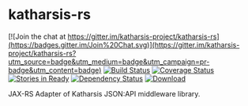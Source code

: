 # katharsis-rs

[![Join the chat at https://gitter.im/katharsis-project/katharsis-rs](https://badges.gitter.im/Join%20Chat.svg)](https://gitter.im/katharsis-project/katharsis-rs?utm_source=badge&utm_medium=badge&utm_campaign=pr-badge&utm_content=badge)
[![Build Status](https://travis-ci.org/katharsis-project/katharsis-rs.svg?branch=development)](https://travis-ci.org/katharsis-project/katharsis-rs)
[![Coverage Status](https://coveralls.io/repos/katharsis-project/katharsis-rs/badge.svg?branch=development)](https://coveralls.io/r/katharsis-project/katharsis-rs?branch=development)
[![Stories in Ready](https://badge.waffle.io/katharsis-project/katharsis-rs.png?label=ready&title=Ready)](https://waffle.io/katharsis-project/katharsis-rs)
[![Dependency Status](https://www.versioneye.com/user/projects/55325de010e714f9e5001279/badge.svg?style=flat)](https://www.versioneye.com/user/projects/55325de010e714f9e5001279)
[ ![Download](https://api.bintray.com/packages/katharsis-project/maven/katharsis-rs/images/download.svg) ](https://bintray.com/katharsis-project/maven/katharsis-rs/_latestVersion)

JAX-RS Adapter of Katharsis JSON:API middleware library.
